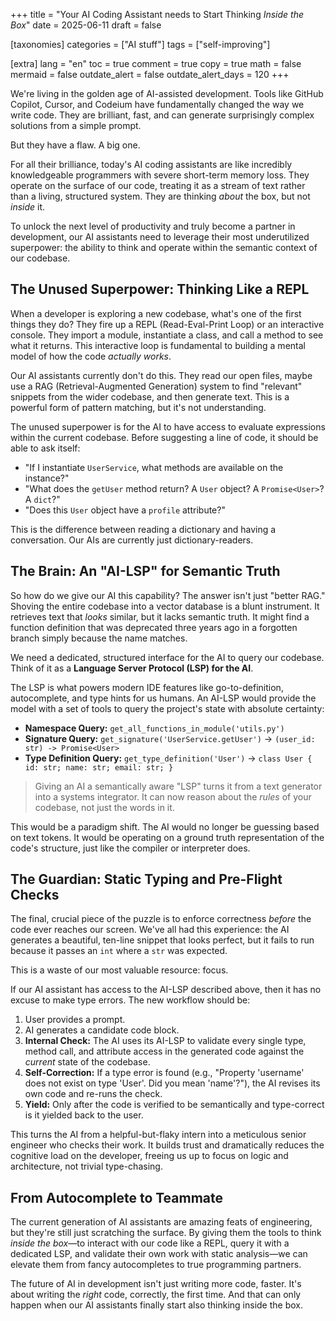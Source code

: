 +++
title = "Your AI Coding Assistant needs to Start Thinking *Inside the Box*"
date = 2025-06-11
draft = false 

[taxonomies]
categories = ["AI stuff"]
tags = ["self-improving"]

[extra]
lang = "en"
toc = true
comment = true
copy = true
math = false
mermaid = false
outdate_alert = false 
outdate_alert_days = 120
+++

We're living in the golden age of AI-assisted development. Tools like GitHub Copilot, Cursor, and Codeium have fundamentally changed the way we write code. They are brilliant, fast, and can generate surprisingly complex solutions from a simple prompt.
 
But they have a flaw. A big one.
 
For all their brilliance, today's AI coding assistants are like incredibly knowledgeable programmers with severe short-term memory loss. They operate on the surface of our code, treating it as a stream of text rather than a living, structured system. They are thinking *about* the box, but not *inside* it.
 
To unlock the next level of productivity and truly become a partner in development, our AI assistants need to leverage their most underutilized superpower: the ability to think and operate within the semantic context of our codebase.
 
## The Unused Superpower: Thinking Like a REPL
 
When a developer is exploring a new codebase, what's one of the first things they do? They fire up a REPL (Read-Eval-Print Loop) or an interactive console. They import a module, instantiate a class, and call a method to see what it returns. This interactive loop is fundamental to building a mental model of how the code *actually works*.
 
Our AI assistants currently don't do this. They read our open files, maybe use a RAG (Retrieval-Augmented Generation) system to find "relevant" snippets from the wider codebase, and then generate text. This is a powerful form of pattern matching, but it's not understanding.
 
The unused superpower is for the AI to have access to evaluate expressions within the current codebase. Before suggesting a line of code, it should be able to ask itself:
- "If I instantiate `UserService`, what methods are available on the instance?"
- "What does the `getUser` method return? A `User` object? A `Promise<User>`? A `dict`?"
- "Does this `User` object have a `profile` attribute?"
 
This is the difference between reading a dictionary and having a conversation. Our AIs are currently just dictionary-readers.
 
## The Brain: An "AI-LSP" for Semantic Truth
 
So how do we give our AI this capability? The answer isn't just "better RAG." Shoving the entire codebase into a vector database is a blunt instrument. It retrieves text that *looks* similar, but it lacks semantic truth. It might find a function definition that was deprecated three years ago in a forgotten branch simply because the name matches.
 
We need a dedicated, structured interface for the AI to query our codebase. Think of it as a **Language Server Protocol (LSP) for the AI**.
 
The LSP is what powers modern IDE features like go-to-definition, autocomplete, and type hints for us humans. An AI-LSP would provide the model with a set of tools to query the project's state with absolute certainty:
 
*   **Namespace Query:** `get_all_functions_in_module('utils.py')`
*   **Signature Query:** `get_signature('UserService.getUser')` -> `(user_id: str) -> Promise<User>`
*   **Type Definition Query:** `get_type_definition('User')` -> `class User { id: str; name: str; email: str; }`
 
> Giving an AI a semantically aware "LSP" turns it from a text generator into a systems integrator. It can now reason about the *rules* of your codebase, not just the words in it.
 
This would be a paradigm shift. The AI would no longer be guessing based on text tokens. It would be operating on a ground truth representation of the code's structure, just like the compiler or interpreter does.
 
## The Guardian: Static Typing and Pre-Flight Checks
 
The final, crucial piece of the puzzle is to enforce correctness *before* the code ever reaches our screen. We've all had this experience: the AI generates a beautiful, ten-line snippet that looks perfect, but it fails to run because it passes an `int` where a `str` was expected.
 
This is a waste of our most valuable resource: focus.
 
If our AI assistant has access to the AI-LSP described above, then it has no excuse to make type errors. The new workflow should be:
 
1.  User provides a prompt.
2.  AI generates a candidate code block.
3.  **Internal Check:** The AI uses its AI-LSP to validate every single type, method call, and attribute access in the generated code against the *current* state of the codebase.
4.  **Self-Correction:** If a type error is found (e.g., "Property 'username' does not exist on type 'User'. Did you mean 'name'?"), the AI revises its own code and re-runs the check.
5.  **Yield:** Only after the code is verified to be semantically and type-correct is it yielded back to the user.
 
This turns the AI from a helpful-but-flaky intern into a meticulous senior engineer who checks their work. It builds trust and dramatically reduces the cognitive load on the developer, freeing us up to focus on logic and architecture, not trivial type-chasing.
 
## From Autocomplete to Teammate
 
The current generation of AI assistants are amazing feats of engineering, but they're still just scratching the surface. By giving them the tools to think *inside the box*—to interact with our code like a REPL, query it with a dedicated LSP, and validate their own work with static analysis—we can elevate them from fancy autocompletes to true programming partners.
 
The future of AI in development isn't just writing more code, faster. It's about writing the *right* code, correctly, the first time. And that can only happen when our AI assistants finally start also thinking inside the box.
